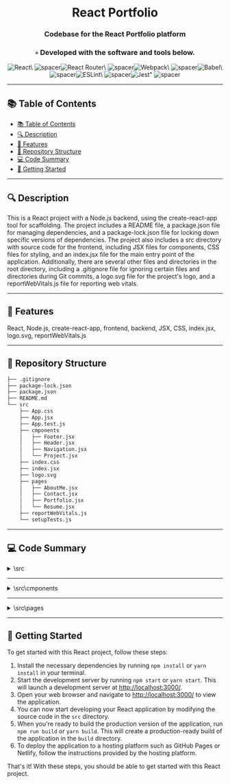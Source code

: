 
  <div align="center">
  <h1 align="center">React Portfolio</h1>
  <h3>Codebase for the React Portfolio platform</h3>
  <h3>◦ Developed with the software and tools below.</h3>
  <p align="center"><img src="https://img.shields.io/badge/-React-004E89?logo=React&style=for-the-badge" alt='React\' />
<img src="https://via.placeholder.com/1/0000/00000000" alt="spacer" /><img src="https://img.shields.io/badge/-React%20Router-004E89?logo=React%20Router&style=for-the-badge" alt='React Router\' />
<img src="https://via.placeholder.com/1/0000/00000000" alt="spacer" /><img src="https://img.shields.io/badge/-Webpack-004E89?logo=Webpack&style=for-the-badge" alt='Webpack\' />
<img src="https://via.placeholder.com/1/0000/00000000" alt="spacer" /><img src="https://img.shields.io/badge/-Babel-004E89?logo=Babel&style=for-the-badge" alt='Babel\' />
<img src="https://via.placeholder.com/1/0000/00000000" alt="spacer" /><img src="https://img.shields.io/badge/-ESLint-004E89?logo=ESLint&style=for-the-badge" alt='ESLint\' />
<img src="https://via.placeholder.com/1/0000/00000000" alt="spacer" /><img src="https://img.shields.io/badge/-Jest-004E89?logo=Jest&style=for-the-badge" alt='Jest"' />
<img src="https://via.placeholder.com/1/0000/00000000" alt="spacer" />
  </p>
  </div>
  
  ---
  ## 📚 Table of Contents
  - [📚 Table of Contents](#-table-of-contents)
  - [🔍 Description](#-description)
  - [🌟 Features](#-features)
  - [📁 Repository Structure](#-repository-structure)
  - [💻 Code Summary](#-code-summary)
  - [🚀 Getting Started](#-getting-started)
  
  ---
  
  
  ## 🔍 Description

 This is a React project with a Node.js backend, using the create-react-app tool for scaffolding. The project includes a README file, a package.json file for managing dependencies, and a package-lock.json file for locking down specific versions of dependencies. The project also includes a src directory with source code for the frontend, including JSX files for components, CSS files for styling, and an index.jsx file for the main entry point of the application. Additionally, there are several other files and directories in the root directory, including a .gitignore file for ignoring certain files and directories during Git commits, a logo.svg file for the project's logo, and a reportWebVitals.js file for reporting web vitals.

---

## 🌟 Features

 React, Node.js, create-react-app, frontend, backend, JSX, CSS, index.jsx, logo.svg, reportWebVitals.js

---

## 📁 Repository Structure

```sh
├── .gitignore
├── package-lock.json
├── package.json
├── README.md
└── src
    ├── App.css
    ├── App.jsx
    ├── App.test.js
    ├── cmponents
    │   ├── Footer.jsx
    │   ├── Header.jsx
    │   ├── Navigation.jsx
    │   └── Project.jsx
    ├── index.css
    ├── index.jsx
    ├── logo.svg
    ├── pages
    │   ├── AboutMe.jsx
    │   ├── Contact.jsx
    │   ├── Portfolio.jsx
    │   └── Resume.jsx
    ├── reportWebVitals.js
    └── setupTests.js

```

---

## 💻 Code Summary

<details><summary>\src</summary>

| File | Summary |
| ---- | ------- |
| App.jsx |  The code defines a React component called `App` that renders a header, main content, and footer using the `BrowserRouter` from `react-router-dom`. The main content is divided into routes for different pages, each of which is defined by a `Route` component. |
| App.test.js |  The code tests the primary function of the App component by rendering it and verifying that the Learn React link is present in the document. |
| index.jsx |  The code renders the App component in the root element of the HTML document using ReactDOM. |
| reportWebVitals.js |  The code defines a function `reportWebVitals` that imports and executes the `getCLS`, `getFID`, `getFCP`, `getLCP`, and `getTTFB` functions from the `web-vitals` module, passing in an optional callback function `onPerfEntry` to each of them. |
| setupTests.js |  The code imports the jest-dom library, which provides custom matchers for asserting on DOM nodes in Jest tests. |

</details>

---

<details><summary>\src\cmponents</summary>

| File | Summary |
| ---- | ------- |
| Footer.jsx |  The code defines a React component called Footer that renders a footer element with links to the author's GitHub, LinkedIn, and Stack Overflow profiles. |
| Header.jsx |  The code defines a React component called Header that renders an HTML header element with a h1 tag and a Navigation component. |
| Navigation.jsx |  The code defines a React component called Navigation that renders a navigation menu with links to different pages in the application. |
| Project.jsx |  The code defines a React component called Project that displays a title, image, and links to a deployed application and its GitHub repository. |

</details>

---

<details><summary>\src\pages</summary>

| File | Summary |
| ---- | ------- |
| AboutMe.jsx |  The code defines a React component called AboutMe that renders an HTML section with an image and a paragraph of text. |
| Contact.jsx |  The code defines a React component for a contact form with input fields for name, email, and message, as well as a button to submit the form. |
| Portfolio.jsx |  The code defines a React component called Portfolio that renders a section with a heading and multiple Project components, each representing a project with a title, image, deployed link, and repository link. |
| Resume.jsx |  The code defines a React component called Resume that displays a section with a heading, a download link for a PDF resume, and a list of proficiencies. |

</details>

---

## 🚀 Getting Started

 To get started with this React project, follow these steps:<br>
1. Install the necessary dependencies by running `npm install` or `yarn install` in your terminal.
2. Start the development server by running `npm start` or `yarn start`. This will launch a development server at <http://localhost:3000/>.
3. Open your web browser and navigate to <http://localhost:3000/> to view the application.
4. You can now start developing your React application by modifying the source code in the `src` directory.
5. When you're ready to build the production version of the application, run `npm run build` or `yarn build`. This will create a production-ready build of the application in the `build` directory.
6. To deploy the application to a hosting platform such as GitHub Pages or Netlify, follow the instructions provided by the hosting platform.

That's it! With these steps, you should be able to get started with this React project.


